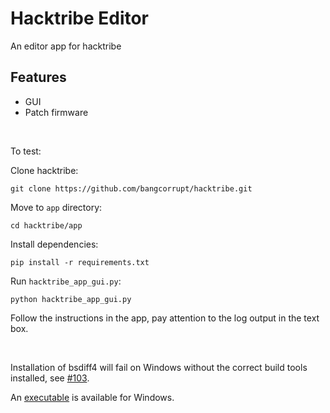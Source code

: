 # Hacktribe Editor

An editor app for hacktribe

## Features
 - GUI
 - Patch firmware

<br/>

To test:

Clone hacktribe:

    git clone https://github.com/bangcorrupt/hacktribe.git

Move to `app` directory:

    cd hacktribe/app

Install dependencies:

    pip install -r requirements.txt

Run `hacktribe_app_gui.py`:

    python hacktribe_app_gui.py

Follow the instructions in the app, pay attention to the log output in the text box.

<br/>

Installation of bsdiff4 will fail on Windows without the correct build tools installed, see [#103](https://github.com/bangcorrupt/hacktribe/issues/103).

An [executable](https://github.com/bangcorrupt/hacktribe/tree/dev/app/hacktribe-gui.exe)  is available for Windows.


